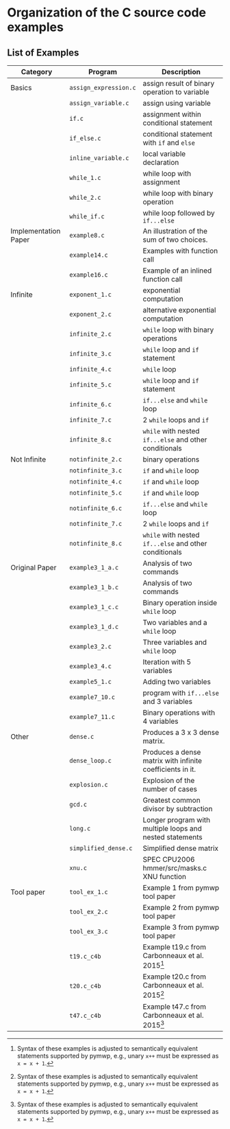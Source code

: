 # Organization of the C source code examples

<!--start-->

## List of Examples

| Category             | Program               | Description                                               |
|----------------------|-----------------------|-----------------------------------------------------------|
| Basics               | `assign_expression.c` | assign result of binary operation to variable             |
|                      | `assign_variable.c`   | assign using variable                                     |
|                      | `if.c`                | assignment within conditional statement                   |
|                      | `if_else.c`           | conditional statement with `if` and `else`                |
|                      | `inline_variable.c`   | local variable declaration                                |
|                      | `while_1.c`           | while loop with assignment                                |
|                      | `while_2.c`           | while loop with binary operation                          |
|                      | `while_if.c`          | while loop followed by `if...else`                        |
| Implementation Paper | `example8.c`          | An illustration of the sum of two choices.                |
|                      | `example14.c`         | Examples with function call                               |
|                      | `example16.c`         | Example of an inlined function call                       |
| Infinite             | `exponent_1.c`        | exponential computation                                   |
|                      | `exponent_2.c`        | alternative exponential computation                       |
|                      | `infinite_2.c`        | `while` loop with binary operations                       |
|                      | `infinite_3.c`        | `while` loop and `if` statement                           |
|                      | `infinite_4.c`        | `while` loop                                              |
|                      | `infinite_5.c`        | `while` loop and `if` statement                           |
|                      | `infinite_6.c`        | `if...else` and `while` loop                              |
|                      | `infinite_7.c`        | 2 `while` loops and `if`                                  |
|                      | `infinite_8.c`        | `while` with nested `if...else` and other conditionals    |
| Not Infinite         | `notinfinite_2.c`     | binary operations                                         |
|                      | `notinfinite_3.c`     | `if` and `while` loop                                     | 
|                      | `notinfinite_4.c`     | `if` and `while` loop                                     | 
|                      | `notinfinite_5.c`     | `if` and `while` loop                                     | 
|                      | `notinfinite_6.c`     | `if...else` and `while` loop                              |
|                      | `notinfinite_7.c`     | 2 `while` loops and `if`                                  |
|                      | `notinfinite_8.c`     | `while` with nested `if...else` and other conditionals    |
| Original Paper       | `example3_1_a.c`      | Analysis of two commands                                  |
|                      | `example3_1_b.c`      | Analysis of two commands                                  |
|                      | `example3_1_c.c`      | Binary operation inside `while` loop                      |
|                      | `example3_1_d.c`      | Two variables and a `while` loop                          |
|                      | `example3_2.c`        | Three variables and `while` loop                          |
|                      | `example3_4.c`        | Iteration with 5 variables                                |
|                      | `example5_1.c`        | Adding two variables                                      |
|                      | `example7_10.c`       | program with `if...else` and 3 variables                  |
|                      | `example7_11.c`       | Binary operations with 4 variables                        |
| Other                | `dense.c`             | Produces a 3 x 3 dense matrix.                            |
|                      | `dense_loop.c`        | Produces a dense matrix with infinite coefficients in it. |
|                      | `explosion.c`         | Explosion of the number of cases                          |
|                      | `gcd.c`               | Greatest common divisor by subtraction                    |
|                      | `long.c`              | Longer program with multiple loops and nested statements  |
|                      | `simplified_dense.c`  | Simplified dense matrix                                   |
|                      | `xnu.c`               | SPEC CPU2006	hmmer/src/masks.c XNU function               |
| Tool paper           | `tool_ex_1.c`         | Example 1 from pymwp tool paper                           |
|                      | `tool_ex_2.c`         | Example 2 from pymwp tool paper                           |
|                      | `tool_ex_3.c`         | Example 3 from pymwp tool paper                           |
|                      | `t19.c_c4b`           | Example t19.c from Carbonneaux et al. 2015[^1]            |
|                      | `t20.c_c4b`           | Example t20.c from Carbonneaux et al. 2015[^1]            |
|                      | `t47.c_c4b`           | Example t47.c from Carbonneaux et al. 2015[^1]            |

[^1]: Syntax of these examples is adjusted to semantically equivalent statements supported by pymwp, e.g., unary `x++` must be expressed as `x = x + 1`.

<!--end-->
